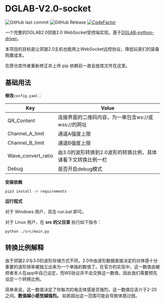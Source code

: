 # DGLAB-V2.0-socket

![GitHub last commit](https://img.shields.io/github/last-commit/shilapi/DGLAB-V2.0-socket)
![GitHub Release](https://img.shields.io/github/v/release/shilapi/DGLAB-V2.0-socket)
[![CodeFactor](https://www.codefactor.io/repository/github/shilapi/dglab-v2.0-socket/badge)](https://www.codefactor.io/repository/github/shilapi/dglab-v2.0-socket)

 一个完整的DGLAB2.0郊狼2.0 WebSocket受控端实现。基于[DGLAB-python-driver](https://github.com/shilapi/DGLAB-python-driver)。

 本项目的目标是让郊狼2.0主机也能用上WebSocket远控协议，降低玩家们的装备购置成本。

在原仓库作者重新修正并上传 pip 依赖前一直会放库文件在这里。

## 基础用法

 **修改**`config.yaml`：

|Key|Value|
|---|---|
|QR_Content|连接界面的二维码内容，为一串包含ws://或wss://的网址|
|Channel_A_limit|通道A强度上限|
|Channel_B_limit|通道B强度上限|
|Wave_convert_ratio|由3.0的波形转换到2.0波形的转换比例，具体请看下文转换比例一栏|
|Debug|是否开启debug模式|

 **安装依赖**

 ```
 pip3 install -r requirements
 ```

 **运行程式**

对于 Windows 用户，双击 run.bat 即可。

对于 Linux 用户，在 **src 的父目录** 执行如下指令：

```
python ./src/main.py
```

## 转换比例解释

由于郊狼2.0与3.0的波形存储方式不同，2.0中由波形数据直接决定的对体感十分重要的波形频率被独立出来为一个单独的数值了。在官方的实现中，这一数值由被控者本人在app中自己设定，而WS协议并不会交换这一数值，因此我们需要预先设定一个转换比例。

简单来说，这一数值决定了你每次的电击体感是否强烈，这一数值应该介于2-20之间。**数值越小感觉越强烈。** 如若超出这一范围可能会导致体感过弱。
